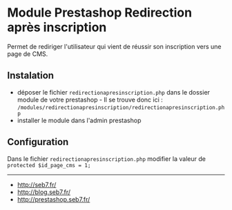 # Module Prestashop Redirection après inscription

Permet de rediriger l'utilisateur qui vient de réussir son inscription vers une page de CMS.

## Instalation

- déposer le fichier `redirectionapresinscription.php` dans le dossier module de votre prestashop - Il se trouve donc ici : `/modules/redirectionapresinscription/redirectionapresinscription.php`
- installer le module dans l'admin prestashop

## Configuration

Dans le fichier `redirectionapresinscription.php` modifier la valeur de `protected $id_page_cms = 1;`

----

- http://seb7.fr/
- http://blog.seb7.fr/
- http://prestashop.seb7.fr/




